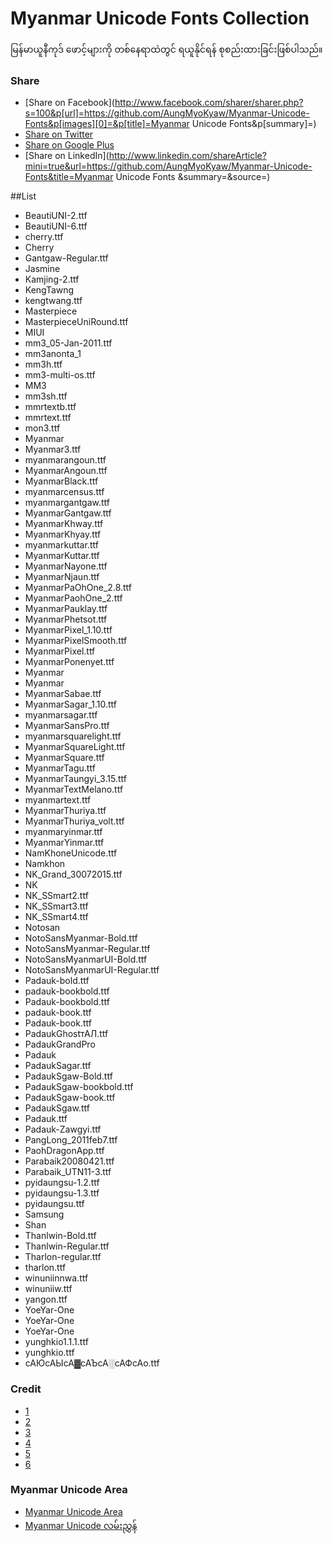 # Myanmar Unicode Fonts Collection
မြန်မာယူနီကုဒ် ဖောင့်များကို တစ်နေရာထဲတွင် ရယူနိုင်ရန် စုစည်းထားခြင်းဖြစ်ပါသည်။

### Share
+ [Share on Facebook](http://www.facebook.com/sharer/sharer.php?s=100&p[url]=https://github.com/AungMyoKyaw/Myanmar-Unicode-Fonts&p[images][0]=&p[title]=Myanmar Unicode Fonts&p[summary]=)
+ [Share on Twitter](http://twitter.com/home?status=https://github.com/AungMyoKyaw/Myanmar-Unicode-Fonts)
+ [Share on Google Plus](https://plus.google.com/share?url=https://github.com/AungMyoKyaw/Myanmar-Unicode-Fonts)
+ [Share on LinkedIn](http://www.linkedin.com/shareArticle?mini=true&url=https://github.com/AungMyoKyaw/Myanmar-Unicode-Fonts&title=Myanmar Unicode Fonts &summary=&source=)

##List
+ BeautiUNI-2.ttf
+ BeautiUNI-6.ttf
+ cherry.ttf
+ Cherry
+ Gantgaw-Regular.ttf
+ Jasmine
+ Kamjing-2.ttf
+ KengTawng
+ kengtwang.ttf
+ Masterpiece
+ MasterpieceUniRound.ttf
+ MIUI
+ mm3_05-Jan-2011.ttf
+ mm3anonta_1
+ mm3h.ttf
+ mm3-multi-os.ttf
+ MM3
+ mm3sh.ttf
+ mmrtextb.ttf
+ mmrtext.ttf
+ mon3.ttf
+ Myanmar
+ Myanmar3.ttf
+ myanmarangoun.ttf
+ MyanmarAngoun.ttf
+ MyanmarBlack.ttf
+ myanmarcensus.ttf
+ myanmargantgaw.ttf
+ MyanmarGantgaw.ttf
+ MyanmarKhway.ttf
+ MyanmarKhyay.ttf
+ myanmarkuttar.ttf
+ MyanmarKuttar.ttf
+ MyanmarNayone.ttf
+ MyanmarNjaun.ttf
+ MyanmarPaOhOne_2.8.ttf
+ MyanmarPaohOne_2.ttf
+ MyanmarPauklay.ttf
+ MyanmarPhetsot.ttf
+ MyanmarPixel_1.10.ttf
+ MyanmarPixelSmooth.ttf
+ MyanmarPixel.ttf
+ MyanmarPonenyet.ttf
+ Myanmar
+ Myanmar
+ MyanmarSabae.ttf
+ MyanmarSagar_1.10.ttf
+ myanmarsagar.ttf
+ MyanmarSansPro.ttf
+ myanmarsquarelight.ttf
+ MyanmarSquareLight.ttf
+ MyanmarSquare.ttf
+ MyanmarTagu.ttf
+ MyanmarTaungyi_3.15.ttf
+ MyanmarTextMelano.ttf
+ myanmartext.ttf
+ MyanmarThuriya.ttf
+ MyanmarThuriya_volt.ttf
+ myanmaryinmar.ttf
+ MyanmarYinmar.ttf
+ NamKhoneUnicode.ttf
+ Namkhon
+ NK_Grand_30072015.ttf
+ NK
+ NK_SSmart2.ttf
+ NK_SSmart3.ttf
+ NK_SSmart4.ttf
+ Notosan
+ NotoSansMyanmar-Bold.ttf
+ NotoSansMyanmar-Regular.ttf
+ NotoSansMyanmarUI-Bold.ttf
+ NotoSansMyanmarUI-Regular.ttf
+ Padauk-bold.ttf
+ padauk-bookbold.ttf
+ Padauk-bookbold.ttf
+ padauk-book.ttf
+ Padauk-book.ttf
+ PadaukGhostтАЛ.ttf
+ PadaukGrandPro
+ Padauk
+ PadaukSagar.ttf
+ PadaukSgaw-Bold.ttf
+ PadaukSgaw-bookbold.ttf
+ PadaukSgaw-book.ttf
+ PadaukSgaw.ttf
+ Padauk.ttf
+ Padauk-Zawgyi.ttf
+ PangLong_2011feb7.ttf
+ PaohDragonApp.ttf
+ Parabaik20080421.ttf
+ Parabaik_UTN11-3.ttf
+ pyidaungsu-1.2.ttf
+ pyidaungsu-1.3.ttf
+ pyidaungsu.ttf
+ Samsung
+ Shan
+ Thanlwin-Bold.ttf
+ Thanlwin-Regular.ttf
+ Tharlon-regular.ttf
+ tharlon.ttf
+ winuniinnwa.ttf
+ winuniiw.ttf
+ yangon.ttf
+ YoeYar-One
+ YoeYar-One
+ YoeYar-One
+ yunghkio1.1.1.ttf
+ yunghkio.ttf
+ сАЮсАЫсА▓сАЪсА░сАФсАо.ttf

### Credit
+ [1](https://app.box.com/s/303d59rj7rbqmmewcy1szssojywd6sfa)
+ [2](https://www.mediafire.com/folder/3amsfgkvkw7dh)
+ [3](https://my.pcloud.com/publink/show?code=xdt#folder=14258538)
+ [4](https://github.com/khmertype)
+ [5](https://www.mediafire.com/folder/3amsfgkvkw7dh)
+ [6](https://app.box.com/s/718wwwoatzr1gy531o4bgqqg4g2hh8m9)

### Myanmar Unicode Area
+ [Myanmar Unicode Area](https://www.facebook.com/groups/mmUnicode/)
+ [Myanmar Unicode လမ်းညွှန်](http://mmunicode.org/)